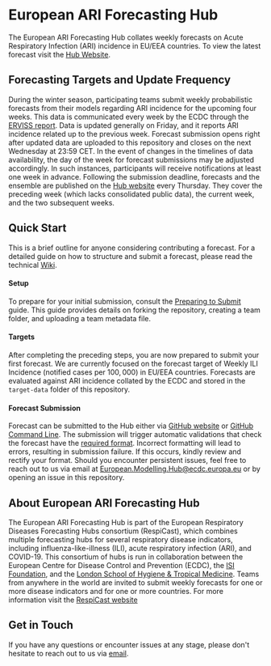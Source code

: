 # European ARI Forecasting Hub
The European ARI Forecasting Hub collates weekly forecasts on Acute Respiratory Infection (ARI) incidence in EU/EEA countries. To view the latest forecast visit the [Hub Website](LINK).

## Forecasting Targets and Update Frequency
During the winter season, participating teams submit weekly probabilistic forecasts from their models regarding ARI incidence for the upcoming four weeks. This data is communicated every week by the ECDC through the [ERVISS report](https://erviss.org/). Data is updated generally on Friday, and it reports ARI incidence related up to the previous week. Forecast submission opens right after updated data are uploaded to this repository and closes on the next Wednesday at 23:59 CET. In the event of changes in the timelines of data availability, the day of the week for forecast submissions may be adjusted accordingly. In such instances, participants will receive notifications at least one week in advance. Following the submission deadline, forecasts and the ensemble are published on the [Hub website](LINK) every Thursday. They cover the preceding week (which lacks consolidated public data), the current week, and the two subsequent weeks.

## Quick Start
This is a brief outline for anyone considering contributing a forecast. For a detailed guide on how to structure and submit a forecast, please read the technical [Wiki](https://github.com/european-modelling-hubs/flu-forecast-hub/wiki).


#### Setup
To prepare for your initial submission, consult the [Preparing to Submit](https://github.com/european-modelling-hubs/ari-forecast-hub/wiki/Preparing-to-submit) guide. This guide provides details on forking the repository, creating a team folder, and uploading a team metadata file.

#### Targets
After completing the preceding steps, you are now prepared to submit your first forecast. We are currently focused on the forecast target of Weekly ILI Incidence (notified cases per $100,000$) in EU/EEA countries. Forecasts are evaluated against ARI incidence collated by the ECDC and stored in the `target-data` folder of this repository. 


#### Forecast Submission
Forecast can be submitted to the Hub either via [GitHub website](https://github.com/european-modelling-hubs/ari-forecast-hub/wiki/Submitting-using-GitHub-Website) or [GitHub Command Line](https://github.com/european-modelling-hubs/ari-forecast-hub/wiki/Submitting-using-GitHub-Command-Line). The submission will trigger automatic validations that check the forecast have the [required format](https://github.com/european-modelling-hubs/ari-forecast-hub/wiki/Submission-Format). Incorrect formatting will lead to errors, resulting in submission failure. If this occurs, kindly review and rectify your format. Should you encounter persistent issues, feel free to reach out to us via email at [European.Modelling.Hub@ecdc.europa.eu](mailto:European.Modelling.Hub@ecdc.europa.eu) or by opening an issue in this repository.


## About European ARI Forecasting Hub
The European ARI Forecasting Hub is part of the European Respiratory Diseases Forecasting Hubs consortium (RespiCast), which combines multiple forecasting hubs for several respiratory disease indicators, including influenza-like-illness (ILI), acute respiratory infection (ARI), and COVID-19. This consortium of hubs is run in collaboration between the European Centre for Disease Control and Prevention (ECDC), the [ISI Foundation](https://www.isi.it/en/home), and the [London School of Hygiene & Tropical Medicine](https://epiforecasts.io/). Teams from anywhere in the world are invited to submit weekly forecasts for one or more disease indicators and for one or more countries. For more information visit the [RespiCast website](LINK)

## Get in Touch
If you have any questions or encounter issues at any stage, please don't hesitate to reach out to us via [email](mailto:European.Modelling.Hub@ecdc.europa.eu).


